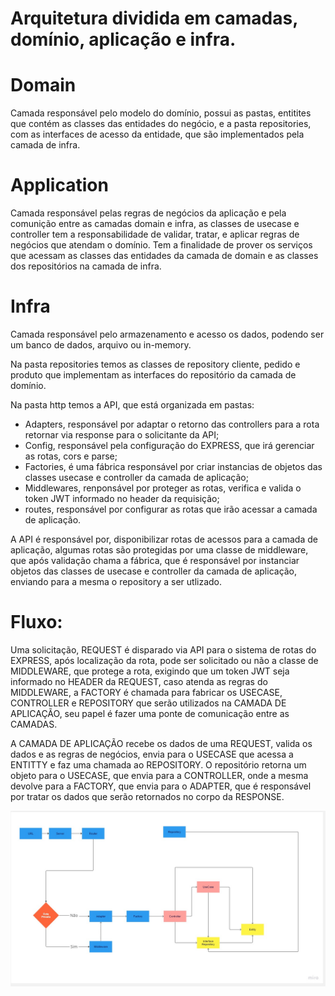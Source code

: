 # Arquitetura dividida em camadas, domínio, aplicação e infra.

# Domain

Camada responsável pelo modelo do domínio, possui as pastas, entitites que contém as classes das entidades do negócio, e a pasta repositories, com as interfaces de acesso da entidade, que são implementados pela camada de infra.

# Application

Camada responsável pelas regras de negócios da aplicação e pela comunição entre as camadas domain e infra, as classes de usecase e controller tem a responsabilidade de validar, tratar, e aplicar regras de negócios que atendam o domínio. Tem a finalidade de prover os serviços que acessam as classes das entidades da camada de domain e as classes dos repositórios na camada de infra.

# Infra

Camada responsável pelo armazenamento e acesso os dados, podendo ser um banco de dados, arquivo ou in-memory.

Na pasta repositories temos as classes de repository cliente, pedido e produto que implementam as interfaces do repositório da camada de domínio.

Na pasta http temos a API, que está organizada em pastas:

-   Adapters, responsável por adaptar o retorno das controllers para a rota retornar via response para o solicitante da API;
-   Config, responsável pela configuração do EXPRESS, que irá gerenciar as rotas, cors e parse;
-   Factories, é uma fábrica responsável por criar instancias de objetos das classes usecase e controller da camada de aplicação;
-   Middlewares, renponsável por proteger as rotas, verifica e valida o token JWT informado no header da requisição;
-   routes, responsável por configurar as rotas que irão acessar a camada de aplicação.

A API é responsável por, disponibilizar rotas de acessos para a camada de aplicação, algumas rotas são protegidas por uma classe de middleware, que após validação chama a fábrica, que é responsável por instanciar objetos das classes de usecase e controller da camada de aplicação, enviando para a mesma o repository a ser utlizado.

# Fluxo:

Uma solicitação, REQUEST é disparado via API para o sistema de rotas do EXPRESS, após localização da rota, pode ser solicitado ou não a classe de MIDDLEWARE, que protege a rota, exigindo que um token JWT seja informado no HEADER da REQUEST, caso atenda as regras do MIDDLEWARE, a FACTORY é chamada para fabricar os USECASE, CONTROLLER e REPOSITORY que serão utilizados na CAMADA DE APLICAÇÃO, seu papel é fazer uma ponte de comunicação entre as CAMADAS.

A CAMADA DE APLICAÇÃO recebe os dados de uma REQUEST, valida os dados e as regras de negócios, envia para o USECASE que acessa a ENTITTY e faz uma chamada ao REPOSITORY. O repositório retorna um objeto para o USECASE, que envia para a CONTROLLER, onde a mesma devolve para a FACTORY, que envia para o ADAPTER, que é responsável por tratar os dados que serão retornados no corpo da RESPONSE.

![Screenshot](fluxo.jpg)
